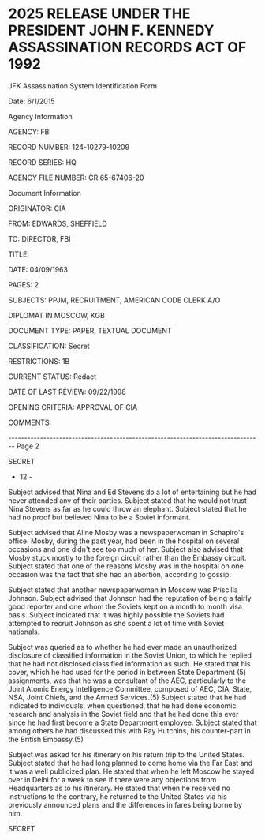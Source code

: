 # 2025 RELEASE UNDER THE PRESIDENT JOHN F. KENNEDY ASSASSINATION RECORDS ACT OF 1992

JFK Assassination System
Identification Form

Date: 6/1/2015

Agency Information

AGENCY: FBI

RECORD NUMBER: 124-10279-10209

RECORD SERIES: HQ

AGENCY FILE NUMBER: CR 65-67406-20

Document Information

ORIGINATOR: CIA

FROM: EDWARDS, SHEFFIELD

TO: DIRECTOR, FBI

TITLE:

DATE: 04/09/1963

PAGES: 2

SUBJECTS: PPJM, RECRUITMENT, AMERICAN CODE CLERK A/O

DIPLOMAT IN MOSCOW, KGB

DOCUMENT TYPE: PAPER, TEXTUAL DOCUMENT

CLASSIFICATION: Secret

RESTRICTIONS: 1B

CURRENT STATUS: Redact

DATE OF LAST REVIEW: 09/22/1998

OPENING CRITERIA: APPROVAL OF CIA

COMMENTS:


-------------------------------------------------------------------------------- Page 2

SECRET

- 12 -

Subject advised that Nina and Ed Stevens do a lot of entertaining but he had never attended any of their parties. Subject stated that he would not trust Nina Stevens as far as he could throw an elephant. Subject stated that he had no proof but believed Nina to be a Soviet informant.

Subject advised that Aline Mosby was a newspaperwoman in Schapiro's office. Mosby, during the past year, had been in the hospital on several occasions and one didn't see too much of her. Subject also advised that Mosby stuck mostly to the foreign circuit rather than the Embassy circuit. Subject stated that one of the reasons Mosby was in the hospital on one occasion was the fact that she had an abortion, according to gossip.

Subject stated that another newspaperwoman in Moscow was Priscilla Johnson. Subject advised that Johnson had the reputation of being a fairly good reporter and one whom the Soviets kept on a month to month visa basis. Subject indicated that it was highly possible the Soviets had attempted to recruit Johnson as she spent a lot of time with Soviet nationals.

Subject was queried as to whether he had ever made an unauthorized disclosure of classified information in the Soviet Union, to which he replied that he had not disclosed classified information as such. He stated that his cover, which he had used for the period in between State Department (5) assignments, was that he was a consultant of the AEC, particularly to the Joint Atomic Energy Intelligence Committee, composed of AEC, CIA, State, NSA, Joint Chiefs, and the Armed Services.(5) Subject stated that he had indicated to individuals, when questioned, that he had done economic research and analysis in the Soviet field and that he had done this ever since he had first become a State Department employee. Subject stated that among others he had discussed this with Ray Hutchins, his counter-part in the British Embassy.(5)

Subject was asked for his itinerary on his return trip to the United States. Subject stated that he had long planned to come home via the Far East and it was a well publicized plan. He stated that when he left Moscow he stayed over in Delhi for a week to see if there were any objections from Headquarters as to his itinerary. He stated that when he received no instructions to the contrary, he returned to the United States via his previously announced plans and the differences in fares being borne by him.

SECRET
